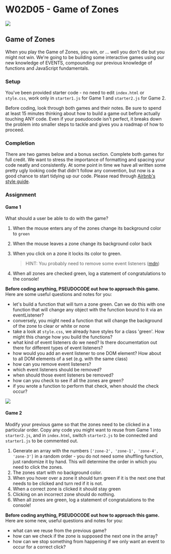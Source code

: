# W02D05 - Game of Zones

![](https://i.imgur.com/gXRzAcl.gif)

## Game of Zones

When you play the Game of Zones, you win, or ... well you don't die but you might not win. We're going to be building some interactive games using our new knowledge of EVENTS, compounding our previous knowledge of functions and JavaScript fundamentals.

### Setup

You've been provided starter code - no need to edit `index.html` or `style.css`, work only in `starter1.js` for Game 1 and `starter2.js` for Game 2.

Before coding, look through both games and their notes. Be sure to spend at least 15 minutes thinking about how to build a game out before actually touching ANY code. Even if your pseudocode isn't perfect, it breaks down the problem into smaller steps to tackle and gives you a roadmap of how to proceed.

### Completion

There are two games below and a bonus section. Complete both games for full credit. We want to stress the importance of formatting and spacing your code neatly and consistently. At some point in time we have all written some pretty ugly looking code that didn't follow any convention, but now is a good chance to start tidying up our code. Please read through [Airbnb's style guide](https://github.com/airbnb/javascript).

### Assignment

#### Game 1

What should a user be able to do with the game?

1. When the mouse enters any of the zones change its background color to `green`
2. When the mouse leaves a zone change its background color back
3. When you click on a zone it locks its color to green.

   > HINT: You probably need to remove some event listeners \([mdn](https://developer.mozilla.org/en-US/docs/Web/API/EventTarget/removeEventListener)\)

4. When all zones are checked green, log a statement of congratulations to the console!

**Before coding anything, PSEUDOCODE out how to approach this game.** Here are some useful questions and notes for you:

* let's build a function that will turn a zone green. Can we do this with one function that will change any object with the function bound to it via an eventListener?
* conversely, you might need a function that will change the background of the zone to clear or white or none
* take a look at `style.css`, we already have styles for a class 'green'. How might this change how you build the functions?
* what kind of event listeners do we need? Is there documentation out there for different types of event listeners?
* how would you add an event listener to one DOM element? How about to all DOM elements of a set \(e.g. with the same class\)
* how can you remove event listeners?
* which event listeners should be removed?
* when should those event listeners be removed?
* how can you check to see if all the zones are green?
* if you wrote a function to perform that check, when should the check occur?

![](https://i.imgur.com/BvvVElS.png)

#### Game 2

Modify your previous game so that the zones need to be clicked in a particular order. Copy any code you might want to reuse from Game 1 into `starter2.js`, and in `index.html`, switch `starter2.js` to be connected and `starter1.js` to be commented out.

1. Generate an array with the numbers `['zone-2', 'zone-1', 'zone-4', 'zone-3']` in a random order - you do not need some shuffling function, just randomize it by hand. This will determine the order in which you need to click the zones.
2. The zones start with no background color.
3. When you hover over a zone it should turn green if it is the next one that needs to be clicked and turn red if it is not.
4. When a correct zone is clicked it should stay green
5. Clicking on an incorrect zone should do nothing.
6. When all zones are green, log a statement of congratulations to the console!

**Before coding anything, PSEUDOCODE out how to approach this game.** Here are some new, useful questions and notes for you:

* what can we reuse from the previous game?
* how can we check if the zone is supposed the next one in the array?
* how can we stop something from happening if we only want an event to occur for a correct click?

